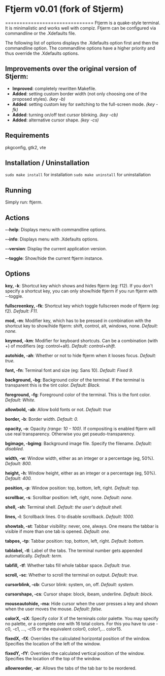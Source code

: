 # Ftjerm v0.01 (fork of Stjerm)
===============================
Ftjerm is a quake-style terminal. It is minimalistic and works well with compiz. Ftjerm can be configured via commandline or the .Xdefaults file.

The following list of options displays the .Xdefaults option first and then the commandline option. The commandline options have a higher priority and thus override the .Xdefaults options.

## Improvements over the original version of Stjerm:
* __Improved__: completely rewritten Makefile.
* __Added__: setting custom border width (not only choosing one of the proposed styles). _(key -b)_
* __Added__: setting custom key for switching to the full-screen mode. _(key -fk)_
* __Added__: turning on/off text cursor blinking. _(key -cb)_
* __Added__: alternative cursor shape. _(key -cs)_

## Requirements
pkgconfig, gtk2, vte

## Installation / Uninstallation
`sudo make install` for installation
`sudo make uninstall` for uninstallation

## Running
Simply run: ftjerm.

## Actions

__--help__: Displays menu with commandline options.

__--info__: Displays menu with .Xdefaults options.

__--version__: Display the current application version.

__--toggle__: Show/hide the current ftjerm instance.

## Options
__key, -k__: Shortcut key which shows and hides ftjerm (eg: f12). If you don't specify a shortcut key, you  can only show/hide ftjerm if you run ftjerm with --toggle.

__fullscreenkey, -fk__: Shortcut key which toggle fullscreen mode of ftjerm (eg: f2). _Default: F11._

__mod, -m__: Modifier  key,  which has to be pressed in combination with the shortcut key to show/hide ftjerm: shift, control, alt, windows, none. _Default: none._

__keymod, -km__: Modifier for keyboard shortcuts. Can be a combination (with +)  of  modifiers  (eg:  control+alt). _Default: control+shift._

__autohide, -ah__: Whether or not to hide ftjerm when it looses focus. _Default: true._

__font, -fn__: Terminal font and size (eg: Sans 10). _Default: Fixed 9._

__background, -bg__: Background  color of the terminal. If the terminal is transparent this is the tint color. _Default: Black._

__foreground, -fg__: Foreground color of the terminal. This is the font color. _Default: White._

__allowbold, -ab__: Allow bold fonts or not. _Default: true_

__border, -b__: Border width. _Default: 0._

__opacity, -o__: Opacity _(range: 10 - 100)_. If compositing is enabled ftjerm will use real transparency.  Otherwise you get pseudo-transparency.

__bgimage, -bgimg__: Background image file. Specify the filename. _Default: disabled._

__width, -w__: Window width, either as an integer or a percentage (eg, 50%). _Default: 800._

__height, -h__: Window height, either as an integer or a percentage (eg, 50%). _Default: 400._

__position, -p__: Window position: top, bottom, left, right. _Default: top._

__scrollbar, -s__: Scrollbar position: left, right, none. _Default: none._

__shell, -sh__: Terminal shell. _Default: the user's default shell._

__lines, -l__: Scrollback lines. 0 to disable scrollback. _Default: 1000._

__showtab, -st__: Tabbar  visibility:  never,  one,  always. One means the tabbar is visible if more than one tab is opened. _Default: one._

__tabpos, -tp__: Tabbar position: top, bottom, left, right. _Default: bottom._

__tablabel, -tl__: Label of the tabs. The terminal number gets appended automatically. _Default: term._

__tabfill, -tf__: Whether tabs fill whole tabbar space. _Default: true._

__scroll, -sc__:  Whether to scroll the terminal on output. _Default: true._

__cursorblink, -cb__: Cursor blink: system, on, off. _Default: system._

__cursorshape, -cs__: Cursor shape: block, ibeam, underline. _Default: block._

__mouseautohide, -ma__: Hide cursor when the user presses a key and shown when the user moves the mouse. _Default: false._

__colorX, -cX__: Specify color X of the terminals color palette. You may specify no palette, or a complete one with 16  total  colors.   For  this  you  have  to  use  -c0,  -c1, ..., -c15 or the equivalent color0, color1,... color15.

__fixedX, -fX__: Overrides the calculated horizontal position of the window. Specifies the location of the left of the window.

__fixedY, -fY__: Overrides the calculated vertical position of the window. Specifies the location of the top of the window.

__allowreorder, -ar__: Allows the tabs of the tab bar to be reordered.